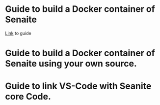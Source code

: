 # Guide to build a Docker container of Senaite
[Link](https://github.com/RML-IAEA/LIMS_share/Guides/blob/main/docker/BuildSenaiteContainerDockerGuide.org) to guide


# Guide to build a Docker container of Senaite using your own source. 

# Guide to link VS-Code with Seanite core Code. 
